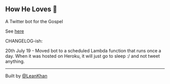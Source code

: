 ## How He Loves 🙏

A Twitter bot for the Gospel

See [here](https://twitter.com/HowHeLoves3)

CHANGELOG-ish:

20th July 19 - Moved bot to a scheduled Lambda function that runs once a day.
When it was hosted on Heroku, it will just go to sleep :/ and not tweet anything.

---

Built by [@LeanKhan](https://twitter.com/leankhan_)
